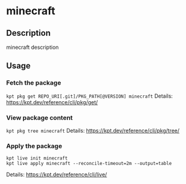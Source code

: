 # minecraft

## Description
minecraft description

## Usage

### Fetch the package
`kpt pkg get REPO_URI[.git]/PKG_PATH[@VERSION] minecraft`
Details: https://kpt.dev/reference/cli/pkg/get/

### View package content
`kpt pkg tree minecraft`
Details: https://kpt.dev/reference/cli/pkg/tree/

### Apply the package
```
kpt live init minecraft
kpt live apply minecraft --reconcile-timeout=2m --output=table
```
Details: https://kpt.dev/reference/cli/live/
